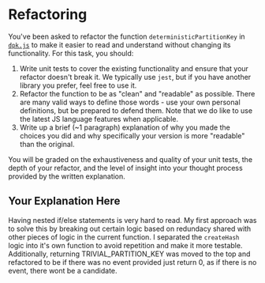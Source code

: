 # Refactoring

You've been asked to refactor the function `deterministicPartitionKey` in [`dpk.js`](dpk.js) to make it easier to read and understand without changing its functionality. For this task, you should:

1. Write unit tests to cover the existing functionality and ensure that your refactor doesn't break it. We typically use `jest`, but if you have another library you prefer, feel free to use it.
2. Refactor the function to be as "clean" and "readable" as possible. There are many valid ways to define those words - use your own personal definitions, but be prepared to defend them. Note that we do like to use the latest JS language features when applicable.
3. Write up a brief (~1 paragraph) explanation of why you made the choices you did and why specifically your version is more "readable" than the original.

You will be graded on the exhaustiveness and quality of your unit tests, the depth of your refactor, and the level of insight into your thought process provided by the written explanation.

## Your Explanation Here

Having nested if/else statements is very hard to read. My first approach was to solve this by breaking out certain logic based on redundacy shared with other pieces of logic in the current function. I separated the `createHash` logic into it's own function to avoid repetition and make it more testable. Additionally, returning TRIVIAL_PARTITION_KEY was moved to the top and refactored to be if there was no event provided just return 0, as if there is no event, there wont be a candidate.